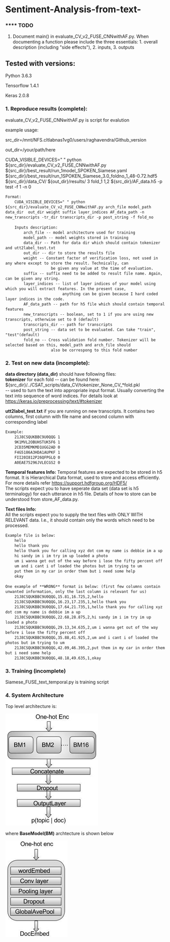 # Sentiment-Analysis-from-text-

### **** TODO
1.  Document main() in evaluate_CV_v2_FUSE_CNNwithAF.py.  When
    documenting a function please include the three essentials: 1.
    overall description (including "side
    effects"), 2. inputs, 3. outputs


## Tested with versions:

Python 3.6.3

Tensorflow 1.4.1

Keras 2.0.8


### 1. Reproduce results (complete):

evaluate_CV_v2_FUSE_CNNwithAF.py is script for evalution

example usage:

src_dir=/mnt/NFS.cltlabnas1vg0/users/raghavendra/Github_version

out_dir=/your/path/here

CUDA_VISIBLE_DEVICES=" " python ${src_dir}/evaluate_CV_v2_FUSE_CNNwithAF.py ${src_dir}/best_result/run_1model_SPOKEN_Siamese.yaml ${src_dir}/best_result/run_1SPOKEN_Siamese_3.0_foldno_1_48-0.72.hdf5 ${src_dir}/data_CV/ ${out_dir}/results/ 3 fold_1 1,2 ${src_dir}/AF_data.h5 -p test -f 1 -n 0     

    Format: 
        CUDA_VISIBLE_DEVICES=" " python ${src_dir}/evaluate_CV_v2_FUSE_CNNwithAF.py arch_file model_path data_dir  out_dir weight suffix layer_indices AF_data_path -n new_transcripts -tr_dir transcripts_dir -p post_string -f fold_no 

        Inputs description: 
            arch_file -- model architecture used for training
            model_path -- model weights stored in training
            data_dir -- Path for data dir which should contain tokenizer and utt2label_test.txt
            out_dir -- dir to store the results file
            weight -- Constant factor of verification loss, not used in any where except to store the result. Technically, can    
                        be given any value at the time of evaluation.
            suffix -- suffix need to be added to result file name. Again, can be given any string.
            layer_indices -- list of layer indices of your model using which you will extract features. In the present case,
                             anything can be given because I hard coded layer indices in the code.
            AF_data_path -- path for h5 file which should contain temporal features
            new_transcripts -- boolean, set to 1 if you are using new transcripts, otherwise set to 0 (default)
            transcripts_dir -- path for transcripts
            post_string -- data set to be evaluated. Can take "train", "test"(default)
            fold_no -- Cross validation fold number. Tokenizer will be selected based on this, model_path and arch_file should 
                        also be correspong to this fold number
            
            
        
        
### 2. Test on new data (incomplete):   
**data directory (data_dir)** should have following files:   
**tokenizer** for each fold -- can be found here: ${src_dir}/../CSAT_scripts/data_CV/tokenizer_None_CV_*fold.pkl    
                            -- used to turn the text into appropriate input format. Usually converting the text into sequence of word indices. For details look at https://keras.io/preprocessing/text/#tokenizer 

**utt2label_test.txt** if you are running on new transcripts. It contains two columns, first column with file name and second column with corresponding label 

    Example:     
        21J8CSQUKBBC9U0QQG 1    
        9K1MVL2OBUHSTUK5F6 1    
        2CD35MEMKMD1UGG2AD 0    
        F4G5186A3HDA1AUPKF 1    
        FII20I812P26QFPGLQ 0    
        A0EAE75296JVLECGS2 0    

**Temporal features Info:** 
    Temporal features are expected to be stored in h5 format. It is Hierarchical Data format, used to store and access efficiently. For more details refer https://support.hdfgroup.org/HDF5/   
    The scripts expect you to have seperate data set (data set is h5 terminalogy) for each utterance in h5 file. Details of how to store can be understood from store_AF_data.py.

**Text files Info:**    
    All the scripts expect you to supply the text files with ONLY WITH RELEVANT data. I.e., it should contain only the words which need to be processed.        
    
    Example file is below:  
        hello    
        hello thank you  
        hello thank you for calling xyz dot com my name is debbie im a up   
        hi sandy im i im try im up loaded a photo   
        um i wanna get out of the way before i lose the fifty percent off   
        um and i cant i of loaded the photos but im trying to um    
        put them in my car in order them but i need some help   
        okay    

    One example of **WRONG** format is below: (first few columns contain unwanted information, only the last column is relevant for us) 
        21J8CSQUKBBC9U0QQG,15.81,16.725,2,hello 
        21J8CSQUKBBC9U0QQG,16.23,17.235,1,hello thank you   
        21J8CSQUKBBC9U0QQG,17.64,21.735,1,hello thank you for calling xyz dot com my name is debbie im a up 
        21J8CSQUKBBC9U0QQG,22.68,28.875,2,hi sandy im i im try im up loaded a photo 
        21J8CSQUKBBC9U0QQG,29.13,34.635,2,um i wanna get out of the way before i lose the fifty percent off     
        21J8CSQUKBBC9U0QQG,35.88,41.925,2,um and i cant i of loaded the photos but im trying to um  
        21J8CSQUKBBC9U0QQG,42.09,46.395,2,put them in my car in order them but i need some help 
        21J8CSQUKBBC9U0QQG,48.18,49.635,1,okay  



### 3.  Training (incomplete)

Siamese_FUSE_text_temporal.py  is training script


### 4. System Architecture

Top level architecture is:  


![Alt text](https://github.com/snapsys/Sentiment-Analysis-from-text-/blob/master/sum_base_models_dropout.jpg)

where **BaseModel(BM)** archtecture is shown below  


![Alt text](https://github.com/snapsys/Sentiment-Analysis-from-text-/blob/master/base_model_2.jpg)







